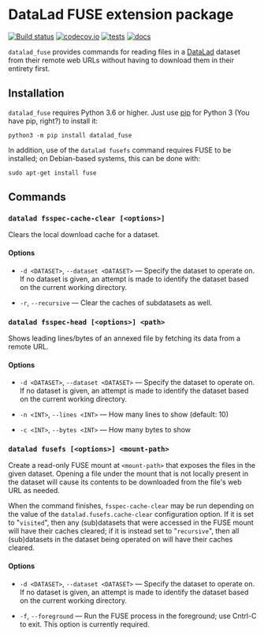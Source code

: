 # DataLad FUSE extension package

[![Build status](https://ci.appveyor.com/api/projects/status/g9von5wtpoidcecy/branch/master?svg=true)](https://ci.appveyor.com/project/mih/datalad-extension-template/branch/master) [![codecov.io](https://codecov.io/github/datalad/datalad-fuse/coverage.svg?branch=master)](https://codecov.io/github/datalad/datalad-fuse?branch=master) [![tests](https://github.com/datalad/datalad-fuse/workflows/Test/badge.svg)](https://github.com/datalad/datalad-fuse/actions?query=workflow%3ATest) [![docs](https://github.com/datalad/datalad-fuse/workflows/docs/badge.svg)](https://github.com/datalad/datalad-fuse/actions?query=workflow%3Adocs)

`datalad_fuse` provides commands for reading files in a
[DataLad](http://datalad.org) dataset from their remote web URLs without having
to download them in their entirety first.

## Installation

`datalad_fuse` requires Python 3.6 or higher.  Just use
[pip](https://pip.pypa.io) for Python 3 (You have pip, right?) to install it:

    python3 -m pip install datalad_fuse

In addition, use of the `datalad fusefs` command requires FUSE to be installed;
on Debian-based systems, this can be done with:

    sudo apt-get install fuse

## Commands

### `datalad fsspec-cache-clear [<options>]`

Clears the local download cache for a dataset.

#### Options

- `-d <DATASET>`, `--dataset <DATASET>` — Specify the dataset to operate on.
  If no dataset is given, an attempt is made to identify the dataset based on
  the current working directory.

- `-r`, `--recursive` — Clear the caches of subdatasets as well.

### `datalad fsspec-head [<options>] <path>`

Shows leading lines/bytes of an annexed file by fetching its data from a remote
URL.

#### Options

- `-d <DATASET>`, `--dataset <DATASET>` — Specify the dataset to operate on.
  If no dataset is given, an attempt is made to identify the dataset based on
  the current working directory.

- `-n <INT>`, `--lines <INT>` — How many lines to show (default: 10)

- `-c <INT>`, `--bytes <INT>` — How many bytes to show

### `datalad fusefs [<options>] <mount-path>`

Create a read-only FUSE mount at `<mount-path>` that exposes the files in the
given dataset.  Opening a file under the mount that is not locally present in
the dataset will cause its contents to be downloaded from the file's web URL as
needed.

When the command finishes, `fsspec-cache-clear` may be run depending on the
value of the `datalad.fusefs.cache-clear` configuration option.  If it is set
to "`visited`", then any (sub)datasets that were accessed in the FUSE mount
will have their caches cleared; if it is instead set to "`recursive`", then all
(sub)datasets in the dataset being operated on will have their caches cleared.

#### Options

- `-d <DATASET>`, `--dataset <DATASET>` — Specify the dataset to operate on.
  If no dataset is given, an attempt is made to identify the dataset based on
  the current working directory.

- `-f`, `--foreground` — Run the FUSE process in the foreground; use Cntrl-C to
  exit.  This option is currently required.
